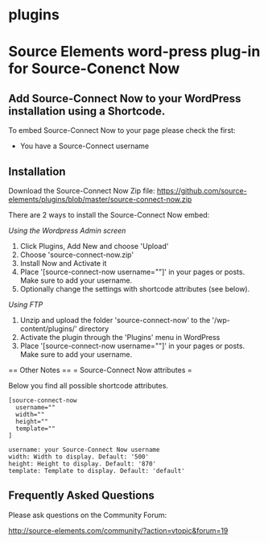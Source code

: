 plugins
=======

# Source Elements word-press plug-in for Source-Conenct Now

## Add Source-Connect Now to your WordPress installation using a Shortcode.

To embed Source-Connect Now to your page please check the first:

* You have a Source-Connect username

## Installation

Download the Source-Connect Now Zip file:
https://github.com/source-elements/plugins/blob/master/source-connect-now.zip

There are 2 ways to install the Source-Connect Now embed:

*Using the Wordpress Admin screen*

1. Click Plugins, Add New and choose 'Upload'
2. Choose 'source-connect-now.zip'
3. Install Now and Activate it
4. Place '[source-connect-now username=""]' in your pages or posts. Make sure to add your username.
5. Optionally change the settings with shortcode attributes (see below).

*Using FTP*

1. Unzip and upload the folder 'source-connect-now' to the '/wp-content/plugins/' directory
2. Activate the plugin through the 'Plugins' menu in WordPress
3. Place '[source-connect-now username=""]' in your pages or posts. Make sure to add your username.

== Other Notes ==
= Source-Connect Now attributes =

Below you find all possible shortcode attributes. 

````
[source-connect-now 
  username=""	
  width=""   
  height="" 
  template=""
]

username: your Source-Connect Now username
width: Width to display. Default: '500'
height: Height to display. Default: '870'
template: Template to display. Default: 'default'

````

## Frequently Asked Questions
Please ask questions on the Community Forum:

http://source-elements.com/community/?action=vtopic&forum=19


